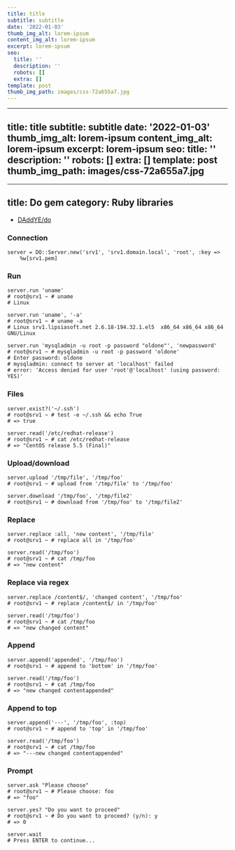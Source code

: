 ```yaml
---
title: title
subtitle: subtitle
date: '2022-01-03'
thumb_img_alt: lorem-ipsum
content_img_alt: lorem-ipsum
excerpt: lorem-ipsum
seo:
  title: ''
  description: ''
  robots: []
  extra: []
template: post
thumb_img_path: images/css-72a655a7.jpg
---
```

---
title: title
subtitle: subtitle
date: '2022-01-03'
thumb_img_alt: lorem-ipsum
content_img_alt: lorem-ipsum
excerpt: lorem-ipsum
seo:
  title: ''
  description: ''
  robots: []
  extra: []
template: post
thumb_img_path: images/css-72a655a7.jpg
---
---
title: Do gem
category: Ruby libraries
---

- [DAddYE/do](https://github.com/DAddYE/do)

### Connection

    server = DO::Server.new('srv1', 'srv1.domain.local', 'root', :key =>
        %w[srv1.pem]

### Run

    server.run 'uname'
    # root@srv1 ~ # uname
    # Linux

    server.run 'uname', '-a'
    # root@srv1 ~ # uname -a
    # Linux srv1.lipsiasoft.net 2.6.18-194.32.1.el5  x86_64 x86_64 x86_64 GNU/Linux

    server.run 'mysqladmin -u root -p password "oldone"', 'newpassword'
    # root@srv1 ~ # mysqladmin -u root -p password 'oldone'
    # Enter password: oldone
    # mysqladmin: connect to server at 'localhost' failed
    # error: 'Access denied for user 'root'@'localhost' (using password: YES)'

### Files

    server.exist?('~/.ssh')
    # root@srv1 ~ # test -e ~/.ssh && echo True
    # => true

    server.read('/etc/redhat-release')
    # root@srv1 ~ # cat /etc/redhat-release
    # => "CentOS release 5.5 (Final)"

### Upload/download

    server.upload '/tmp/file', '/tmp/foo'
    # root@srv1 ~ # upload from '/tmp/file' to '/tmp/foo'

    server.download '/tmp/foo', '/tmp/file2'
    # root@srv1 ~ # download from '/tmp/foo' to '/tmp/file2'

### Replace

    server.replace :all, 'new content', '/tmp/file'
    # root@srv1 ~ # replace all in '/tmp/foo'

    server.read('/tmp/foo')
    # root@srv1 ~ # cat /tmp/foo
    # => "new content"

### Replace via regex

    server.replace /content$/, 'changed content', '/tmp/foo'
    # root@srv1 ~ # replace /content$/ in '/tmp/foo'

    server.read('/tmp/foo')
    # root@srv1 ~ # cat /tmp/foo
    # => "new changed content"

### Append

    server.append('appended', '/tmp/foo')
    # root@srv1 ~ # append to 'bottom' in '/tmp/foo'

    server.read('/tmp/foo')
    # root@srv1 ~ # cat /tmp/foo
    # => "new changed contentappended"

### Append to top

    server.append('---', '/tmp/foo', :top)
    # root@srv1 ~ # append to 'top' in '/tmp/foo'

    server.read('/tmp/foo')
    # root@srv1 ~ # cat /tmp/foo
    # => "---new changed contentappended"

### Prompt

    server.ask "Please choose"
    # root@srv1 ~ # Please choose: foo
    # => "foo"

    server.yes? "Do you want to proceed"
    # root@srv1 ~ # Do you want to proceed? (y/n): y
    # => 0

    server.wait
    # Press ENTER to continue...
